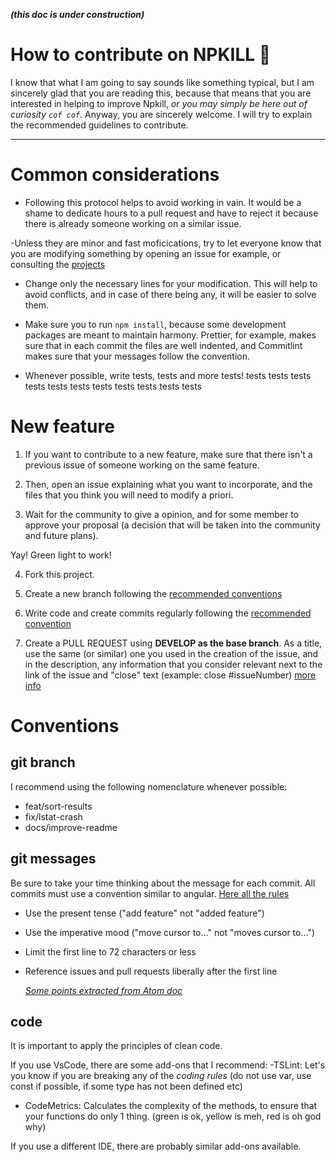 **_(this doc is under construction)_**

# How to contribute on NPKILL 🎉

I know that what I am going to say sounds like something typical, but I am sincerely glad that you are reading this, because that means that you are interested in helping to improve Npkill, _or you may simply be here out of curiosity `cof cof`_.
Anyway, you are sincerely welcome. I will try to explain the recommended guidelines to contribute.

---

# Common considerations

- Following this protocol helps to avoid working in vain. It would be a shame to dedicate hours to a pull request and have to reject it because there is already someone working on a similar issue.

-Unless they are minor and fast moficications, try to let everyone know that you are modifying something by opening an issue for example, or consulting the [projects](https://github.com/voidcosmos/npkill/projects)

- Change only the necessary lines for your modification. This will help to avoid conflicts, and in case of there being any, it will be easier to solve them.

- Make sure you to run `npm install`, because some development packages are meant to maintain harmony. Prettier, for example, makes sure that in each commit the files are well indented, and Commitlint makes sure that your messages follow the convention.

- Whenever possible, write tests, tests and more tests! tests tests tests tests tests tests tests tests tests tests tests

# New feature

1. If you want to contribute to a new feature, make sure that there isn't a previous issue of someone working on the same feature.

2. Then, open an issue explaining what you want to incorporate, and the files that you think you will need to modify a priori.

3. Wait for the community to give a opinion, and for some member to approve your proposal (a decision that will be taken into the community and future plans).

Yay! Green light to work!

4. Fork this project.

5. Create a new branch following the [recommended conventions]()

6. Write code and create commits regularly following the [recommended convention]()

7. Create a PULL REQUEST using **DEVELOP as the base branch**.
   As a title, use the same (or similar) one you used in the creation of the issue, and in the description, any information that you consider relevant next to the link of the issue and "close" text (example: close #issueNumber) [more info](https://help.github.com/en/articles/closing-issues-using-keywords)

# Conventions

## git branch

I recommend using the following nomenclature whenever possible:

- feat/sort-results
- fix/lstat-crash
- docs/improve-readme

## git messages

Be sure to take your time thinking about the message for each commit.
All commits must use a convention similar to angular. [Here all the rules](https://github.com/conventional-changelog/commitlint/tree/master/%40commitlint/config-conventional#type-enum)

- Use the present tense ("add feature" not "added feature")
- Use the imperative mood ("move cursor to..." not "moves cursor to...")
- Limit the first line to 72 characters or less
- Reference issues and pull requests liberally after the first line

  _[Some points extracted from Atom doc](https://github.com/atom/atom/blob/master/CONTRIBUTING.md#git-commit-messages)_

## code

It is important to apply the principles of clean code.

If you use VsCode, there are some add-ons that I recommend:
-TSLint: Let's you know if you are breaking any of the _coding rules_ (do not use var, use const if possible, if some type has not been defined etc)

- CodeMetrics: Calculates the complexity of the methods, to ensure that your functions do only 1 thing. (green is ok, yellow is meh, red is oh god why)

If you use a different IDE, there are probably similar add-ons available.

